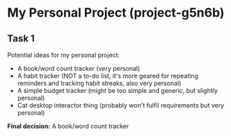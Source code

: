 # My Personal Project (project-g5n6b)
## Task 1
Potential ideas for my personal project:
- A book/word count tracker (very personal)
- A habit tracker (NOT a to-do list, it's more geared for repeating reminders and tracking habit streaks, also very personal)
- A simple budget tracker (might be too simple and generic, but slightly personal)
- Cat desktop interactor thing (probably won't fulfil requirements but very personal)

**Final decision:** A book/word count tracker


